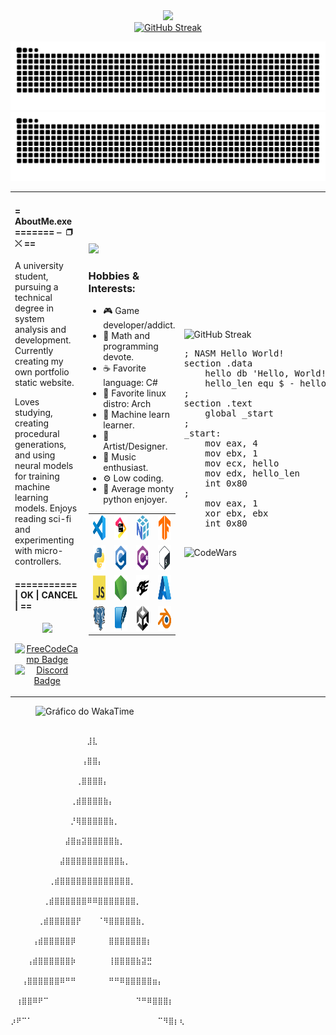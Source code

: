 <div id="header" align="center">
  <img src="https://media.giphy.com/media/UQ1EI1ML2ABQdbebup/giphy.gif" width="100"/>
  
  <div id="status">
    <a href="https://git.io/streak-stats">
      <img src="https://github-readme-streak-stats.herokuapp.com?user=Gigio42&theme=transparent&hide_border=true" alt="GitHub Streak" />
    </a>
  </div>
</div>

<div align="center">
  
  ![github contribution grid snake animation](https://raw.githubusercontent.com/Gigio42/Gigio42/output/github-contribution-grid-snake-dark.svg#gh-dark-mode-only)
  ![github contribution grid snake animation](https://raw.githubusercontent.com/Gigio42/Gigio42/output/github-contribution-grid-snake.svg#gh-light-mode-only)
  
</div>

<table class="highlight tab-size js-file-line-container" >
  <tr>
    <td>
      <h4>= AboutMe.exe ======= ⎯ &nbsp❐ ⤬ ==</h4>
      A university student, pursuing a technical degree in system analysis and development. Currently creating my own portfolio static website. 
      <p>Loves studying, creating procedural generations, and using neural models for training machine learning models. Enjoys reading sci-fi and experimenting with micro-controllers.
      <h4>=========== | OK | CANCEL | ==</h4>
      <div align="center">
        <img src="https://media.giphy.com/media/v1.Y2lkPTc5MGI3NjExYXNxOHB3MDJ4MGlyaHdxbjEycTR5OXE3YW53b29hc2t6OXRrYzJyYiZlcD12MV9pbnRlcm5hbF9naWZfYnlfaWQmY3Q9cw/juua9i2c2fA0AIp2iq/giphy.gif" width="275" />
        <p align="center">
    <a href="https://www.freecodecamp.org/DarkTails">
        <img src="https://img.shields.io/badge/FreeCodeCamp-white?style=for-the-badge&logo=freecodecamp&color=444444" alt="FreeCodeCamp Badge"/>
    </a>
    <a href="https://discord.com/users/540321247427297280">
        <img src="https://img.shields.io/badge/Discord-white?style=for-the-badge&logo=discord&color=222222" alt="Discord Badge" />
    </a>
</p>
      </div>
    </td>
    <td>
      <img src="https://media.giphy.com/media/v1.Y2lkPTc5MGI3NjExZ21lNzFzeDV2c2w0amh0dHVpaHNzM2tuNzdnczI3Z3Qzdm1qOTN0MiZlcD12MV9pbnRlcm5hbF9naWZfYnlfaWQmY3Q9cw/hCC3P7dj3NKSI/giphy.gif" width="275"/>
      <h3>Hobbies & Interests:</h3>
      <ul>
        <li>🎮 Game developer/addict.</li>
        <li>🛐 Math and programming devote.</li>
        <li>☕️ Favorite language: C#</li>
        <li>🐧 Favorite linux distro: Arch</li>
        <li>🧠 Machine learn learner.</li>
        <li>🎨 Artist/Designer.</li>
        <li>🎵 Music enthusiast.</li>
        <li>⚙️ Low coding.</li>
        <li>🐍 Average monty python enjoyer.</li>
      </ul>
      <div align="center">
<table>
  <tr>
    <td>
      <img src="https://github.com/devicons/devicon/blob/master/icons/vscode/vscode-original.svg" alt="VisualStudio" width="40" height="40" />
    </td>
    <td>
      <img src="https://github.com/devicons/devicon/blob/master/icons/jetbrains/jetbrains-original.svg" alt="JetBrains" width="40" height="40" />
    </td>
    <td>
      <img src="https://github.com/devicons/devicon/blob/master/icons/numpy/numpy-original.svg" alt="NumPy" width="40" height="40" />
    </td>
    <td>
      <img src="https://github.com/devicons/devicon/blob/master/icons/tensorflow/tensorflow-original.svg" alt="TensorFlow" width="40" height="40" />
    </td>
  </tr>
  <tr>
    <td>
      <img src="https://github.com/devicons/devicon/blob/master/icons/python/python-original.svg" alt="Python" width="40" height="40" />
    </td>
    <td>
      <img src="https://github.com/devicons/devicon/blob/master/icons/c/c-original.svg" alt="C" width="40" height="40" />
    </td>
    <td>
      <img src="https://github.com/devicons/devicon/blob/master/icons/csharp/csharp-original.svg" alt="C#" width="40" height="40" />
    </td>
    <td>
      <img src="https://github.com/devicons/devicon/blob/master/icons/bash/bash-original.svg" alt="Bash" width="40" height="40" />
    </td>
  </tr>
  <tr>
    <td>
      <img src="https://github.com/devicons/devicon/blob/master/icons/javascript/javascript-original.svg" alt="JavaScript" width="40" height="40" />
    </td>
    <td>
      <img src="https://github.com/devicons/devicon/blob/master/icons/nodejs/nodejs-original.svg" alt="Node.js" width="40" height="40" />
    </td>
    <td>
      <img src="https://github.com/devicons/devicon/blob/master/icons/fastify/fastify-original.svg" alt="Fastify" width="40" height="40" />
    </td>
    <td>
      <img src="https://github.com/devicons/devicon/blob/master/icons/azure/azure-original.svg" alt="Azure" width="40" height="40" />
    </td>
  </tr>
  <tr>
    <td>
      <img src="https://github.com/devicons/devicon/blob/master/icons/postgresql/postgresql-original.svg" alt="PostgreSQL" width="40" height="40" />
    </td>
    <td>
      <img src="https://github.com/devicons/devicon/blob/master/icons/sqlite/sqlite-original.svg" alt="SQLite" width="40" height="40" />
    </td>
    <td>
      <img src="https://github.com/devicons/devicon/blob/master/icons/unity/unity-original.svg" alt="Unity" width="40" height="40" />
    </td>
    <td>
      <img src="https://github.com/devicons/devicon/blob/master/icons/blender/blender-original.svg" alt="Blender" width="40" height="40" />
    </td>
  </tr>
</table>
        </td>
        <td>
      </div>
      <img src="https://github-readme-stats.vercel.app/api/top-langs/?username=Gigio42&hide=shaderlab,GLSL,HLSL,Jupyter%20Notebook&langs_count=6&layout=compact&theme=transparent&hide_border=true" alt="GitHub Streak" />
      <pre>
; NASM Hello World!
section .data
    hello db 'Hello, World!',0xA
    hello_len equ $ - hello   
;
section .text
    global _start      
;
_start:
    mov eax, 4                       
    mov ebx, 1                       
    mov ecx, hello                   
    mov edx, hello_len              
    int 0x80    
;
    mov eax, 1                      
    xor ebx, ebx                    
    int 0x80                        
      </pre>
      <img src="https://www.codewars.com/users/Gigio42/badges/large" alt="CodeWars"/>
    </td>
  </tr>
</table>

<figure>
  <img src="https://wakatime.com/share/@018df0f6-f5aa-4b7c-b20d-0fbb8b7232c7/3e6b5ba0-8aa8-47d7-afea-b0c07aa720da.svg" alt="Gráfico do WakaTime">
</figure>

```
                                          ⠀⠀⠀⠀⠀⠀⠀⠀⠀⠀⠀⠀⠀⠀⣸⣇⠀⠀⠀⠀⠀⠀⠀⠀⠀⠀⠀⠀⠀⠀
                                          ⠀⠀⠀⠀⠀⠀⠀⠀⠀⠀⠀⠀⠀⢠⣿⣿⡄⠀⠀⠀⠀⠀⠀⠀⠀⠀⠀⠀⠀⠀
                                          ⠀⠀⠀⠀⠀⠀⠀⠀⠀⠀⠀⠀⢀⣿⣿⣿⣿⡄⠀⠀⠀⠀⠀⠀⠀⠀⠀⠀⠀⠀
                                          ⠀⠀⠀⠀⠀⠀⠀⠀⠀⠀⠀⢀⣾⣿⣿⣿⣿⣷⡄⠀⠀⠀⠀⠀⠀⠀⠀⠀⠀⠀
                                          ⠀⠀⠀⠀⠀⠀⠀⠀⠀⠀⠀⡘⢿⣿⣿⣿⣿⣿⣷⡀⠀⠀⠀⠀⠀⠀⠀⠀⠀⠀
                                          ⠀⠀⠀⠀⠀⠀⠀⠀⠀⠀⣼⣿⣶⣽⣿⣿⣿⣿⣿⣷⡀⠀⠀⠀⠀⠀⠀⠀⠀⠀
                                          ⠀⠀⠀⠀⠀⠀⠀⠀⠀⣼⣿⣿⣿⣿⣿⣿⣿⣿⣿⣿⣧⡀⠀⠀⠀⠀⠀⠀⠀⠀
                                          ⠀⠀⠀⠀⠀⠀⠀⢀⣾⣿⣿⣿⣿⣿⣿⣿⣿⣿⣿⣿⣿⣿⡀⠀⠀⠀⠀⠀⠀⠀
                                          ⠀⠀⠀⠀⠀⠀⢀⣾⣿⣿⣿⣿⣿⣿⠿⠿⣿⣿⣿⣿⣿⣿⣿⡀⠀⠀⠀⠀⠀⠀
                                          ⠀⠀⠀⠀⠀⢀⣾⣿⣿⣿⣿⣿⡟⠀⠀⠀⠈⠻⣿⣿⣿⣿⣿⣷⡀⠀⠀⠀⠀⠀
                                          ⠀⠀⠀⠀⢠⣾⣿⣿⣿⣿⣿⡿⠀⠀⠀⠀⠀⠀⣿⣿⣿⣿⣿⣿⣿⡆⠀⠀⠀⠀
                                          ⠀⠀⠀⢠⣾⣿⣿⣿⣿⣿⣿⡷⠀⠀⠀⠀⠀⠀⢸⣿⣿⣿⣿⣷⣽⣛⠀⠀⠀⠀
                                          ⠀⠀⢠⣿⣿⣿⣿⣿⣿⠿⠛⠛⠀⠀⠀⠀⠀⠀⠛⠛⠿⣿⣿⣿⣿⣿⣶⡄⠀⠀
                                          ⠀⢰⣿⣿⠿⠟⠉⠀⠀⠀⠀⠀⠀⠀⠀⠀⠀⠀⠀⠀⠀⠀⠀⠙⠛⠿⣿⣿⣿⡆⠀
                                          ⡰⠟⠉⠁⠀⠀⠀⠀⠀⠀⠀⠀⠀⠀⠀⠀⠀⠀⠀⠀⠀⠀⠀⠀⠀⠀⠀⠉⠻⣿⡆⢆⠀⠀⠀⠀⠀⠀⠀⠀⠀⠀⠀⠀⠀⠀⠀⠀⠀⠀⠀⠀⠀⠀⠀
```
